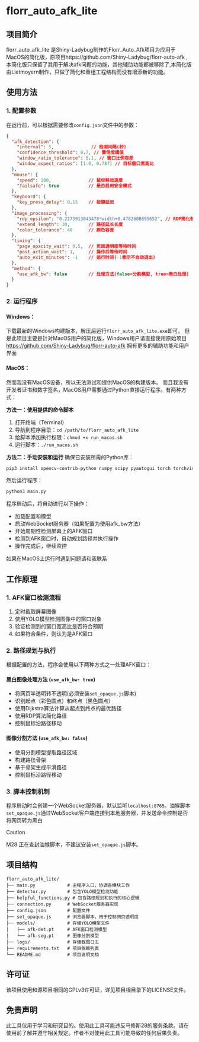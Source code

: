 # florr_auto_afk_lite

## 项目简介
florr_auto_afk_lite 是Shiny-Ladybug制作的Florr_Auto_Afk项目为应用于MacOS的简化版，原项目https://github.com/Shiny-Ladybug/florr-auto-afk ,本简化版只保留了其用于解决afk问题的功能，其他辅助功能都被移除了,本简化版由Lietmoyern制作，只做了简化和重组工程结构而没有增添新的功能。


## 使用方法

### 1. 配置参数

在运行前，可以根据需要修改`config.json`文件中的参数：

```json
{
  "afk_detection": {
    "interval": 5,              // 检测间隔(秒)
    "confidence_threshold": 0.7, // 置信度阈值
    "window_ratio_tolerance": 0.1, // 窗口比例容差
    "window_aspect_ratios": [1.0, 0.787] // 目标窗口宽高比
  },
  "mouse": {
    "speed": 100,              // 鼠标移动速度
    "failsafe": true           // 是否启用安全模式
  },
  "keyboard": {
    "key_press_delay": 0.15    // 按键延迟
  },
  "image_processing": {
    "rdp_epsilon": "0.2173913043478*width+0.4782608695652", // RDP简化参数
    "extend_length": 30,       // 路径延长长度
    "color_tolerance": 40      // 颜色容差
  },
  "timing": {
    "page_opacity_wait": 0.5,  // 页面透明度等待时间
    "post_action_wait": 1,     // 操作后等待时间
    "auto_exit_minutes": -1    // 运行时间(-1表示不自动退出)
  },
  "method": {
    "use_afk_bw": false        // 处理方法(false=分割模型, true=黑白处理)
  }
}
```

### 2. 运行程序

#### Windows：
下载最新的Windows构建版本，解压后运行`florr_auto_afk_lite.exe`即可。
但是此项目主要是针对MacOS用户的简化版，Windows用户请直接使用原始项目
https://github.com/Shiny-Ladybug/florr-auto-afk
拥有更多的辅助功能和用户界面

#### MacOS：
然而我没有MacOS设备，所以无法测试和提供MacOS的构建版本。
而且我没有开发者证书和数字签名，MacOS用户需要通过Python直接运行程序。有两种方式：

**方法一：使用提供的命令脚本**
1. 打开终端（Terminal）
2. 导航到程序目录：`cd /path/to/florr_auto_afk_lite`
3. 给脚本添加执行权限：`chmod +x run_macos.sh`
4. 运行脚本：`./run_macos.sh`

**方法二：手动安装和运行**
确保已安装所需的Python库：
```bash
pip3 install opencv-contrib-python numpy scipy pyautogui torch torchvision ultralytics scikit-image fastapi uvicorn rdp
```

然后运行程序：
```bash
python3 main.py
```

程序启动后，将自动进行以下操作：
- 加载配置和模型
- 启动WebSocket服务器（如果配置为使用afk_bw方法）
- 开始周期性检测屏幕上的AFK窗口
- 检测到AFK窗口时，自动规划路径并执行操作
- 操作完成后，继续监控

如果在MacOS上运行时遇到问题请和我联系
## 工作原理

### 1. AFK窗口检测流程

1. 定时截取屏幕图像
2. 使用YOLO模型检测图像中的窗口对象
3. 验证检测到的窗口宽高比是否符合预期
4. 如果符合条件，则认为是AFK窗口

### 2. 路径规划与执行

根据配置的方法，程序会使用以下两种方式之一处理AFK窗口：

#### 黑白图像处理方法 (`use_afk_bw: true`)
- 将网页半透明转不透明(必须安装`set_opaque.js`脚本)
- 识别起点（彩色圆点）和终点（黑色圆点）
- 使用Dijkstra算法计算从起点到终点的最优路径
- 使用RDP算法简化路径
- 控制鼠标沿路径移动

#### 图像分割方法 (`use_afk_bw: false`)
- 使用分割模型提取路径区域
- 构建路径骨架
- 基于骨架生成平滑路径
- 控制鼠标沿路径移动

### 3. 脚本控制机制

程序启动时会创建一个WebSocket服务器，默认监听`localhost:8765`。油猴脚本`set_opaque.js`通过WebSocket客户端连接到本地服务器，并发送命令控制是否将网页转为黑白

> [!CAUTION]
>
> M28 正在查封油猴脚本，不建议安装`set_opaque.js`脚本。

## 项目结构

```
florr_auto_afk_lite/
├── main.py            # 主程序入口，协调各模块工作
├── detector.py        # 包含YOLO模型检测功能
├── helpful_functions.py # 包含路径规划和执行的核心逻辑
├── connection.py      # WebSocket服务器实现
├── config.json        # 配置文件
├── set_opaque.js      # 浏览器脚本，用于控制网页透明度
├── models/            # 存储YOLO模型文件
│   ├── afk-det.pt     # AFK窗口检测模型
│   └── afk-seg.pt     # 图像分割模型
├── logs/              # 存储截图日志
├── requirements.txt   # 项目依赖列表
└── README.md          # 项目说明文档
```
## 许可证

该项目使用和源项目相同的GPLv3许可证，详见项目根目录下的LICENSE文件。

## 免责声明


此工具仅用于学习和研究目的。使用此工具可能违反马修斯28的服务条款。请在使用前了解并遵守相关规定。作者不对使用此工具可能导致的任何后果负责。



